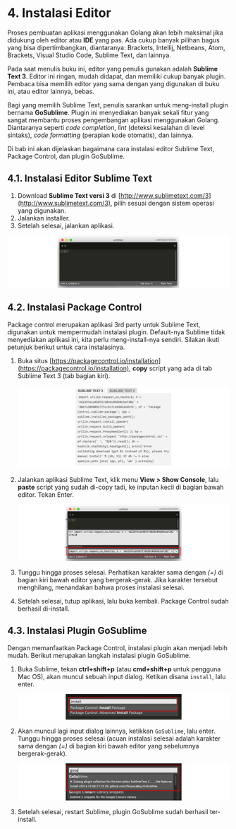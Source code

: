 # 4. Instalasi Editor

Proses pembuatan aplikasi menggunakan Golang akan lebih maksimal jika didukung oleh editor atau **IDE** yang pas. Ada cukup banyak pilihan bagus yang bisa dipertimbangkan, diantaranya: Brackets, Intellij, Netbeans, Atom, Brackets, Visual Studio Code, Sublime Text, dan lainnya.

Pada saat menulis buku ini, editor yang penulis gunakan adalah **Sublime Text 3**. Editor ini ringan, mudah didapat, dan memiliki cukup banyak plugin. Pembaca bisa memilih editor yang sama dengan yang digunakan di buku ini, atau editor lainnya, bebas.

Bagi yang memilih Sublime Text, penulis sarankan untuk meng-install plugin bernama **GoSublime**. Plugin ini menyediakan banyak sekali fitur yang sangat membantu proses pengembangan aplikasi menggunakan Golang. Diantaranya seperti *code completion*, *lint* (deteksi kesalahan di level sintaks), *code formatting* (perapian kode otomatis), dan lainnya.

Di bab ini akan dijelaskan bagaimana cara instalasi editor Sublime Text, Package Control, dan plugin GoSublime.

## 4.1. Instalasi Editor Sublime Text

 1. Download **Sublime Text versi 3** di [http://www.sublimetext.com/3](http://www.sublimetext.com/3), pilih sesuai dengan sistem operasi yang digunakan.
 2. Jalankan installer.
 3. Setelah selesai, jalankan aplikasi.

![Tampilan Sublime Text 3](images/4_1_sublime_text.png)

## 4.2. Instalasi Package Control

Package control merupakan aplikasi 3rd party untuk Sublime Text, digunakan untuk mempermudah instalasi plugin. Default-nya Sublime tidak menyediakan aplikasi ini, kita perlu meng-install-nya sendiri. Silakan ikuti petunjuk berikut untuk cara instalasinya.

 1. Buka situs [https://packagecontrol.io/installation](https://packagecontrol.io/installation), **copy** script yang ada di tab Sublime Text 3 (tab bagian kiri).

    ![Copy script instalasi plugin](images/4_5_plugin_control_code.png)

 2. Jalankan aplikasi Sublime Text, klik menu **View > Show Console**, lalu **paste** script yang sudah di-copy tadi, ke inputan kecil di bagian bawah editor. Tekan Enter.

    ![Show console, paste script instalasi package control](images/4_2_install_package_control.png)

 3. Tunggu hingga proses selesai. Perhatikan karakter sama dengan *(=)* di bagian kiri bawah editor yang bergerak-gerak. Jika karakter tersebut menghilang, menandakan bahwa proses instalasi selesai.

 4. Setelah selesai, tutup aplikasi, lalu buka kembali. Package Control sudah berhasil di-install.

## 4.3. Instalasi Plugin GoSublime

Dengan memanfaatkan Package Control, instalasi plugin akan menjadi lebih mudah. Berikut merupakan langkah instalasi plugin GoSublime.

 1. Buka Sublime, tekan **ctrl+shift+p** (atau **cmd+shift+p** untuk pengguna Mac OS), akan muncul sebuah input dialog. Ketikan disana `install`, lalu enter.

    ![Cara menjalankan package control](images/4_3_install_plugin.png)

 2. Akan muncul lagi input dialog lainnya, ketikkan `GoSublime`, lalu enter. Tunggu hingga proses selesai (acuan instalasi selesai adalah karakter sama dengan *(=)* di bagian kiri bawah editor yang sebelumnya bergerak-gerak).

    ![Cara meng-install GoSublime](images/4_4_install_gosublime.png)

 3. Setelah selesai, restart Sublime, plugin GoSublime sudah berhasil ter-install.
